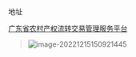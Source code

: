 地址

[广东省农村产权流转交易管理服务平台](http://localhost:5001/statisAreaPrice?openKeys=1523930152309026818&selectedKeys=1524279424426586113)

> ![image-20221215150921445](https://f.pz.al/pzal/2022/12/15/6c288092687ad.png)